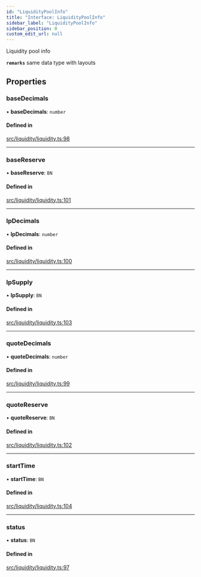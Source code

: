 ```yaml
---
id: "LiquidityPoolInfo"
title: "Interface: LiquidityPoolInfo"
sidebar_label: "LiquidityPoolInfo"
sidebar_position: 0
custom_edit_url: null
---
```


Liquidity pool info

**`remarks`**
same data type with layouts

## Properties

### baseDecimals

• **baseDecimals**: `number`

#### Defined in

[src/liquidity/liquidity.ts:98](https://github.com/alpha-defi/raydium-sdk/blob/5597113/src/liquidity/liquidity.ts#L98)

___

### baseReserve

• **baseReserve**: `BN`

#### Defined in

[src/liquidity/liquidity.ts:101](https://github.com/alpha-defi/raydium-sdk/blob/5597113/src/liquidity/liquidity.ts#L101)

___

### lpDecimals

• **lpDecimals**: `number`

#### Defined in

[src/liquidity/liquidity.ts:100](https://github.com/alpha-defi/raydium-sdk/blob/5597113/src/liquidity/liquidity.ts#L100)

___

### lpSupply

• **lpSupply**: `BN`

#### Defined in

[src/liquidity/liquidity.ts:103](https://github.com/alpha-defi/raydium-sdk/blob/5597113/src/liquidity/liquidity.ts#L103)

___

### quoteDecimals

• **quoteDecimals**: `number`

#### Defined in

[src/liquidity/liquidity.ts:99](https://github.com/alpha-defi/raydium-sdk/blob/5597113/src/liquidity/liquidity.ts#L99)

___

### quoteReserve

• **quoteReserve**: `BN`

#### Defined in

[src/liquidity/liquidity.ts:102](https://github.com/alpha-defi/raydium-sdk/blob/5597113/src/liquidity/liquidity.ts#L102)

___

### startTime

• **startTime**: `BN`

#### Defined in

[src/liquidity/liquidity.ts:104](https://github.com/alpha-defi/raydium-sdk/blob/5597113/src/liquidity/liquidity.ts#L104)

___

### status

• **status**: `BN`

#### Defined in

[src/liquidity/liquidity.ts:97](https://github.com/alpha-defi/raydium-sdk/blob/5597113/src/liquidity/liquidity.ts#L97)

